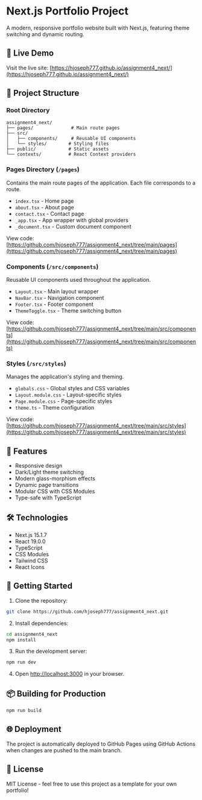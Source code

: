 # Next.js Portfolio Project

A modern, responsive portfolio website built with Next.js, featuring theme switching and dynamic routing.

## 🚀 Live Demo
Visit the live site: [https://hjoseph777.github.io/assignment4_next/](https://hjoseph777.github.io/assignment4_next/)

## 📁 Project Structure

### Root Directory
```
assignment4_next/
├── pages/              # Main route pages
├── src/
│   ├── components/     # Reusable UI components
│   └── styles/        # Styling files
├── public/            # Static assets
└── contexts/          # React Context providers
```

### Pages Directory (`/pages`)
Contains the main route pages of the application. Each file corresponds to a route.

- `index.tsx` - Home page
- `about.tsx` - About page
- `contact.tsx` - Contact page
- `_app.tsx` - App wrapper with global providers
- `_document.tsx` - Custom document component

View code: [https://github.com/hjoseph777/assignment4_next/tree/main/pages](https://github.com/hjoseph777/assignment4_next/tree/main/pages)

### Components (`/src/components`)
Reusable UI components used throughout the application.

- `Layout.tsx` - Main layout wrapper
- `NavBar.tsx` - Navigation component
- `Footer.tsx` - Footer component
- `ThemeToggle.tsx` - Theme switching button

View code: [https://github.com/hjoseph777/assignment4_next/tree/main/src/components](https://github.com/hjoseph777/assignment4_next/tree/main/src/components)

### Styles (`/src/styles`)
Manages the application's styling and theming.

- `globals.css` - Global styles and CSS variables
- `Layout.module.css` - Layout-specific styles
- `Page.module.css` - Page-specific styles
- `theme.ts` - Theme configuration

View code: [https://github.com/hjoseph777/assignment4_next/tree/main/src/styles](https://github.com/hjoseph777/assignment4_next/tree/main/src/styles)

## 🎨 Features

- Responsive design
- Dark/Light theme switching
- Modern glass-morphism effects
- Dynamic page transitions
- Modular CSS with CSS Modules
- Type-safe with TypeScript

## 🛠️ Technologies

- Next.js 15.1.7
- React 19.0.0
- TypeScript
- CSS Modules
- Tailwind CSS
- React Icons

## 🚀 Getting Started

1. Clone the repository:
```bash
git clone https://github.com/hjoseph777/assignment4_next.git
```

2. Install dependencies:
```bash
cd assignment4_next
npm install
```

3. Run the development server:
```bash
npm run dev
```

4. Open [http://localhost:3000](http://localhost:3000) in your browser.

## 📦 Building for Production

```bash
npm run build
```

## 🌐 Deployment

The project is automatically deployed to GitHub Pages using GitHub Actions when changes are pushed to the main branch.

## 📝 License

MIT License - feel free to use this project as a template for your own portfolio!
